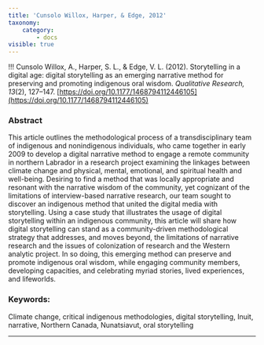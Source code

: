 ```yaml
---
title: 'Cunsolo Willox, Harper, & Edge, 2012'
taxonomy:
    category:
        - docs
visible: true
---
```


!!! Cunsolo Willox, A., Harper, S. L., & Edge, V. L. (2012). Storytelling in a digital age: digital storytelling as an emerging narrative method for preserving and promoting indigenous oral wisdom. *Qualitative Research, 13*(2), 127–147. [https://doi.org/10.1177/1468794112446105](https://doi.org/10.1177/1468794112446105)


### Abstract

This article outlines the methodological process of a transdisciplinary team of indigenous and nonindigenous individuals, who came together in early 2009 to develop a digital narrative method to engage a remote community in northern Labrador in a research project examining the linkages between climate change and physical, mental, emotional, and spiritual health and well-being. Desiring to find a method that was locally appropriate and resonant with the narrative wisdom of the community, yet cognizant of the limitations of interview-based narrative research, our team sought to discover an indigenous method that united the digital media with storytelling. Using a case study that illustrates the usage of digital storytelling within an indigenous community, this article will share how digital storytelling can stand as a community-driven methodological strategy that addresses, and moves beyond, the limitations of narrative research and the issues of colonization of research and the Western analytic project. In so doing, this emerging method can preserve and promote indigenous oral wisdom, while engaging community members, developing capacities, and celebrating myriad stories, lived experiences, and lifeworlds.

### Keywords:
Climate change, critical indigenous methodologies, digital storytelling, Inuit, narrative, Northern Canada, Nunatsiavut, oral storytelling

---
